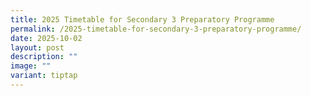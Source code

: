```yaml
---
title: 2025 Timetable for Secondary 3 Preparatory Programme
permalink: /2025-timetable-for-secondary-3-preparatory-programme/
date: 2025-10-02
layout: post
description: ""
image: ""
variant: tiptap
---
```

